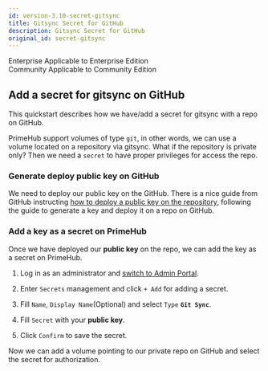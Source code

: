 ```yaml
---
id: version-3.10-secret-gitsync
title: Gitsync Secret for GitHub
description: Gitsync Secret for GitHub
original_id: secret-gitsync
---
```



<div class="label-sect">
  <div class="ee-only tooltip">Enterprise
    <span class="tooltiptext">Applicable to Enterprise Edition</span>
  </div>
  <div class="ce-only tooltip">Community
    <span class="tooltiptext">Applicable to Community Edition</span>
  </div>
</div>

## Add a secret for gitsync on GitHub

This quickstart describes how we have/add a secret for gitsync with a repo on GitHub.

PrimeHub support volumes of type `git`, in other words, we can use a volume located on a repository via gitsync. What if the repository is private only? Then we need a `secret` to have proper privileges for access the repo.

### Generate deploy public key on GitHub

We need to deploy our public key on the GitHub. There is a nice guide from GitHub instructing [how to deploy a public key on the repository](https://developer.github.com/v3/guides/managing-deploy-keys/#setup-2), following the guide to generate a key and deploy it on a repo on GitHub.

### Add a key as a secret on PrimeHub

Once we have deployed our **public key** on the repo, we can add the key as a secret on PrimeHub.

1. Log in as an administrator and [switch to Admin Portal](login-portal-admin).

2. Enter `Secrets` management and click `+ Add` for adding a secret.

3. Fill `Name`, `Display Name`(Optional) and select `Type` **`Git Sync`**.

4. Fill `Secret` with your **public key**.

5. Click `Confirm` to save the secret.

Now we can add a volume pointing to our private repo on GitHub and select the secret for authorization.
